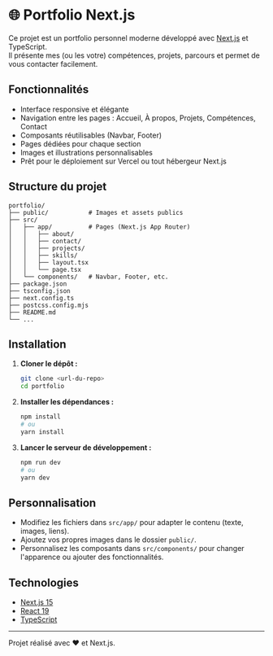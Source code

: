 # 🌐 Portfolio Next.js

Ce projet est un portfolio personnel moderne développé avec [Next.js](https://nextjs.org) et TypeScript.  
Il présente mes (ou les votre) compétences, projets, parcours et permet de vous contacter facilement.

## Fonctionnalités

- Interface responsive et élégante
- Navigation entre les pages : Accueil, À propos, Projets, Compétences, Contact
- Composants réutilisables (Navbar, Footer)
- Pages dédiées pour chaque section
- Images et illustrations personnalisables
- Prêt pour le déploiement sur Vercel ou tout hébergeur Next.js

## Structure du projet

```
portfolio/
├── public/           # Images et assets publics
├── src/
│   ├── app/          # Pages (Next.js App Router)
│   │   ├── about/
│   │   ├── contact/
│   │   ├── projects/
│   │   ├── skills/
│   │   ├── layout.tsx
│   │   └── page.tsx
│   └── components/   # Navbar, Footer, etc.
├── package.json
├── tsconfig.json
├── next.config.ts
├── postcss.config.mjs
├── README.md
└── ...
```

## Installation

1. **Cloner le dépôt :**
   ```bash
   git clone <url-du-repo>
   cd portfolio
   ```

2. **Installer les dépendances :**
   ```bash
   npm install
   # ou
   yarn install
   ```

3. **Lancer le serveur de développement :**
   ```bash
   npm run dev
   # ou
   yarn dev
   ```

## Personnalisation

- Modifiez les fichiers dans `src/app/` pour adapter le contenu (texte, images, liens).
- Ajoutez vos propres images dans le dossier `public/`.
- Personnalisez les composants dans `src/components/` pour changer l'apparence ou ajouter des fonctionnalités.

## Technologies

- [Next.js 15](https://nextjs.org/)
- [React 19](https://react.dev/)
- [TypeScript](https://www.typescriptlang.org/)

---

Projet réalisé avec ❤️ et Next.js.
